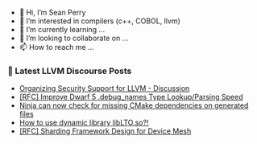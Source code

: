 - 👋 Hi, I’m Sean Perry
- 👀 I’m interested in compilers (c++, COBOL, llvm)
- 🌱 I’m currently learning ...
- 💞️ I’m looking to collaborate on ...
- 📫 How to reach me ...

<!---
s66perry/s66perry is a ✨ special ✨ repository because its `README.md` (this file) appears on your GitHub profile.
You can click the Preview link to take a look at your changes.
--->
### 📕 Latest LLVM Discourse Posts

<!-- DISCOURSE-LLVM:START -->
- [Organizing Security Support for LLVM - Discussion](https://discourse.llvm.org/t/organizing-security-support-for-llvm-discussion/74593#post_1)
- [[RFC] Improve Dwarf 5 .debug_names Type Lookup/Parsing Speed](https://discourse.llvm.org/t/rfc-improve-dwarf-5-debug-names-type-lookup-parsing-speed/74151#post_19)
- [Ninja can now check for missing CMake dependencies on generated files](https://discourse.llvm.org/t/ninja-can-now-check-for-missing-cmake-dependencies-on-generated-files/74344#post_8)
- [How to use dynamic library libLTO.so?!](https://discourse.llvm.org/t/how-to-use-dynamic-library-liblto-so/74541#post_5)
- [[RFC] Sharding Framework Design for Device Mesh](https://discourse.llvm.org/t/rfc-sharding-framework-design-for-device-mesh/73533?page=4#post_80)
<!-- DISCOURSE-LLVM:END -->
